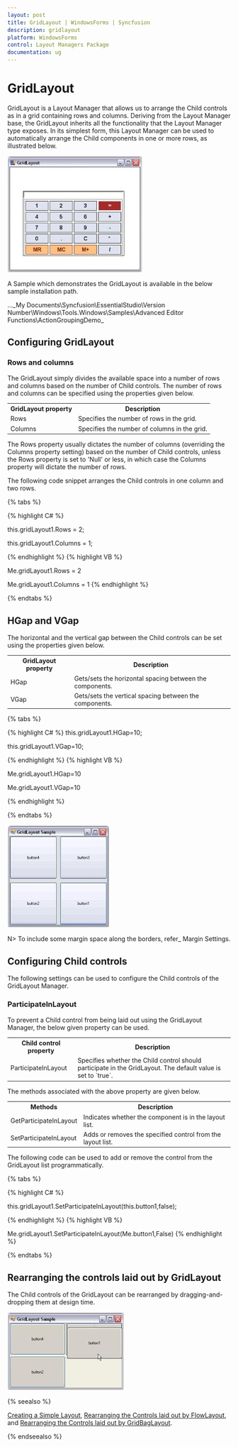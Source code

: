 ```yaml
---
layout: post
title: GridLayout | WindowsForms | Syncfusion
description: gridlayout
platform: WindowsForms
control: Layout Managers Package
documentation: ug
---
```

# GridLayout

GridLayout is a Layout Manager that allows us to arrange the Child controls as in a grid containing rows and columns. Deriving from the Layout Manager base, the GridLayout inherits all the functionality that the Layout Manager type exposes. In its simplest form, this Layout Manager can be used to automatically arrange the Child components in one or more rows, as illustrated below.

![](Overview_images/Overview_img60.jpeg)



A Sample which demonstrates the GridLayout is available in the below sample installation path.

…\_My Documents\Syncfusion\EssentialStudio\Version Number\Windows\Tools.Windows\Samples\Advanced Editor Functions\ActionGroupingDemo_

## Configuring GridLayout

### Rows and columns

The GridLayout simply divides the available space into a number of rows and columns based on the number of Child controls. The number of rows and columns can be specified using the properties given below.



<table>
<tr>
<th>
GridLayout property</th><th>
Description</th></tr>
<tr>
<td>
Rows</td><td>
Specifies the number of rows in the grid.</td></tr>
<tr>
<td>
Columns</td><td>
Specifies the number of columns in the grid.</td></tr>
</table>


The Rows property usually dictates the number of columns (overriding the Columns property setting) based on the number of Child controls, unless the Rows property is set to 'Null' or less, in which case the Columns property will dictate the number of rows.

The following code snippet arranges the Child controls in one column and two rows.

{% tabs %}

{% highlight C# %}


this.gridLayout1.Rows = 2;

this.gridLayout1.Columns = 1;



{% endhighlight %}
{% highlight VB %}



Me.gridLayout1.Rows = 2

Me.gridLayout1.Columns = 1
{% endhighlight  %}

{% endtabs %}

## HGap and VGap

The horizontal and the vertical gap between the Child controls can be set using the properties given below.



<table>
<tr>
<th>
GridLayout property</th><th>
Description</th></tr>
<tr>
<td>
HGap</td><td>
Gets/sets the horizontal spacing between the components.</td></tr>
<tr>
<td>
VGap</td><td>
Gets/sets the vertical spacing between the components.</td></tr>
</table>



{% tabs %}

{% highlight C# %}
this.gridLayout1.HGap=10;

this.gridLayout1.VGap=10;



{% endhighlight %}
{% highlight VB %}



Me.gridLayout1.HGap=10

Me.gridLayout1.VGap=10

{% endhighlight  %}

{% endtabs %}

 ![](Overview_images/Overview_img61.jpeg)



N> To include some margin space along the borders, refer_ Margin Settings.


## Configuring Child controls

The following settings can be used to configure the Child controls of the GridLayout Manager.

### ParticipateInLayout

To prevent a Child control from being laid out using the GridLayout Manager, the below given property can be used.



<table>
<tr>
<th>
Child control property</th><th>
Description</th></tr>
<tr>
<td>
ParticipateInLayout</td><td>
Specifies whether the Child control should participate in the GridLayout. The default value is set to `true`.</td></tr>
</table>


The methods associated with the above property are given below.



<table>
<tr>
<th>
Methods</th><th>
Description</th></tr>
<tr>
<td>
GetParticipateInLayout</td><td>
Indicates whether the component is in the layout list.</td></tr>
<tr>
<td>
SetParticipateInLayout</td><td>
Adds or removes the specified control from the layout list.</td></tr>
</table>


The following code can be used to add or remove the control from the GridLayout list programmatically.

{% tabs %}

{% highlight C# %}

this.gridLayout1.SetParticipateInLayout(this.button1,false);



{% endhighlight %}
{% highlight VB %}



Me.gridLayout1.SetParticipateInLayout(Me.button1,False)
{% endhighlight  %}

{% endtabs %}

## Rearranging the controls laid out by GridLayout

The Child controls of the GridLayout can be rearranged by dragging-and-dropping them at design time.

![](Overview_images/Overview_img63.jpeg)



{% seealso %}

[Creating a Simple Layout](/windowsforms/layoutmanagers/creating-a-simple-layout), [Rearranging the Controls laid out by FlowLayout](/windowsforms/layoutmanagers/flowlayout#rearranging-the-controls-laid-out-by-flowlayout), and [Rearranging the Controls laid out by GridBagLayout](/windowsforms/layoutmanagers/gridbaglayout#rearranging-the-controls-laid-out-by-gridbaglayout).

{% endseealso %}